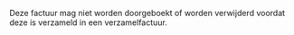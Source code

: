 Deze factuur mag niet worden doorgeboekt of worden verwijderd voordat deze is verzameld in een verzamelfactuur.